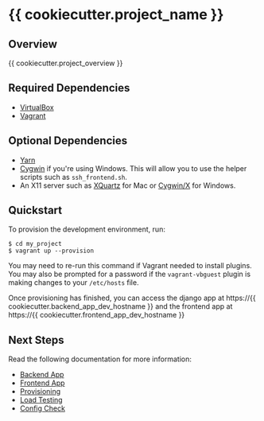 # {{ cookiecutter.project_name }}

## Overview

{{ cookiecutter.project_overview }}

## Required Dependencies

* [VirtualBox](https://www.virtualbox.org/)
* [Vagrant](https://www.vagrantup.com/)

## Optional Dependencies

* [Yarn](https://yarnpkg.com/en/)
* [Cygwin](https://www.cygwin.com) if you're using Windows. This will allow you
  to use the helper scripts such as `ssh_frontend.sh`.
* An X11 server such as [XQuartz](https://www.xquartz.org) for Mac or
  [Cygwin/X](https://x.cygwin.com) for Windows.

## Quickstart

To provision the development environment, run:
```
$ cd my_project
$ vagrant up --provision
```

You may need to re-run this command if Vagrant needed to install plugins.
You may also be prompted for a password if the `vagrant-vbguest` plugin is
making changes to your `/etc/hosts` file.

Once provisioning has finished, you can access the django app at https://{{ cookiecutter.backend_app_dev_hostname }}
and the frontend app at https://{{ cookiecutter.frontend_app_dev_hostname }}

## Next Steps

Read the following documentation for more information:

* [Backend App](docs/backend_app.md)
* [Frontend App](docs/frontend_app.md)
* [Provisioning](docs/provisioning.md)
* [Load Testing](docs/other_tools/load_testing.md)
* [Config Check](docs/other_tools/config_check.md)
